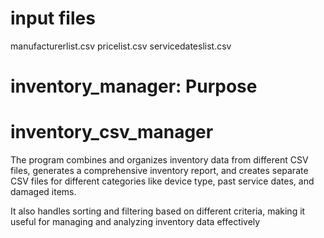 # input files
manufacturerlist.csv
pricelist.csv
servicedateslist.csv

# inventory_manager: Purpose


# inventory_csv_manager
The program combines and organizes inventory data from different CSV files, generates a comprehensive inventory report, and creates separate CSV files for different categories like device type, past service dates, and damaged items.

It also handles sorting and filtering based on different criteria, making it useful for managing and analyzing inventory data effectively
